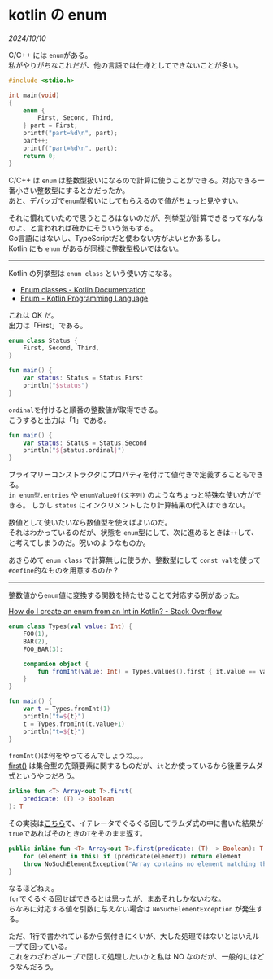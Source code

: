 # kotlin の enum

<i>2024/10/10</i>

C/C++ には `enum`がある。  
私がやりがちなこれだが、他の言語では仕様としてできないことが多い。

```c
#include <stdio.h>

int main(void)
{
    enum {
        First, Second, Third,
    } part = First;
    printf("part=%d\n", part);
    part++;
    printf("part=%d\n", part);
    return 0;
}
```

C/C++ は `enum` は整数型扱いになるので計算に使うことができる。対応できる一番小さい整数型にするとかだったか。  
あと、デバッガで`enum`型扱いにしてもらえるので値がちょっと見やすい。

それに慣れていたので思うところはないのだが、列挙型が計算できるってなんなのよ、と言われれば確かにそういう気もする。  
Go言語にはないし、TypeScriptだと使わない方がよいとかあるし。  
Kotlin にも `enum` があるが同様に整数型扱いではない。

----

Kotlin の列挙型は `enum class` という使い方になる。

* [Enum classes - Kotlin Documentation](https://kotlinlang.org/docs/enum-classes.html)
* [Enum - Kotlin Programming Language](https://kotlinlang.org/api/latest/jvm/stdlib/kotlin/-enum/)

これは OK だ。  
出力は「First」である。

```kotlin
enum class Status {
    First, Second, Third,
}

fun main() {
    var status: Status = Status.First
    println("$status")
}
```

`ordinal`を付けると順番の整数値が取得できる。  
こうすると出力は「1」である。

```kotlin
fun main() {
    var status: Status = Status.Second
    println("${status.ordinal}")
}
```

プライマリーコンストラクタにプロパティを付けて値付きで定義することもできる。  
`in enum型.entries` や `enumValueOf(文字列)` のようなちょっと特殊な使い方ができる。
しかし `status` にインクリメントしたり計算結果の代入はできない。

数値として使いたいなら数値型を使えばよいのだ。  
それはわかっているのだが、状態を `enum`型にして、次に進めるときは`++`して、と考えてしまうのだ。呪いのようなものか。

あきらめて `enum class` で計算無しに使うか、整数型にして `const val`を使って `#define`的なものを用意するのか？  

----

整数値から`enum`値に変換する関数を持たせることで対応する例があった。

[How do I create an enum from an Int in Kotlin? - Stack Overflow](https://stackoverflow.com/questions/53523948/how-do-i-create-an-enum-from-an-int-in-kotlin)

```kotlin
enum class Types(val value: Int) {
    FOO(1),
    BAR(2),
    FOO_BAR(3);

    companion object {
        fun fromInt(value: Int) = Types.values().first { it.value == value }
    }
}

fun main() {
    var t = Types.fromInt(1)
    println("t=${t}")
    t = Types.fromInt(t.value+1)
    println("t=${t}")
}
```

`fromInt()`は何をやってるんでしょうね。。。  
[first()](https://kotlinlang.org/api/latest/jvm/stdlib/kotlin.collections/first.html) は集合型の先頭要素に関するものだが、`it`とか使っているから後置ラムダ式というやつだろう。  

```kotlin
inline fun <T> Array<out T>.first(
    predicate: (T) -> Boolean
): T
```

その実装は[こちら](https://github.com/JetBrains/kotlin/blob/eb6e6b7b526f06ff72b56de3c7949d91f84d50e6/libraries/stdlib/common/src/generated/_Arrays.kt#L1136)で、イテレータでぐるぐる回してラムダ式の中に書いた結果が`true`であればそのときの`T`をそのまま返す。

```kotlin
public inline fun <T> Array<out T>.first(predicate: (T) -> Boolean): T {
    for (element in this) if (predicate(element)) return element
    throw NoSuchElementException("Array contains no element matching the predicate.")
}
```

なるほどねぇ。  
`for`でぐるぐる回せばできるとは思ったが、まあそれしかないわな。  
ちなみに対応する値を引数に与えない場合は `NoSuchElementException` が発生する。

ただ、1行で書かれているから気付きにくいが、大した処理ではないとはいえループで回っている。  
これをわざわざループで回して処理したいかと私は NO なのだが、一般的にはどうなんだろう。
